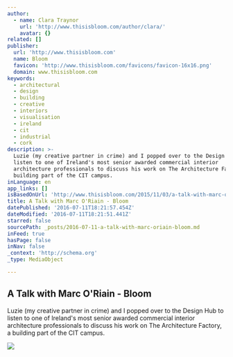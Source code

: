 ```yaml
---
author:
  - name: Clara Traynor
    url: 'http://www.thisisbloom.com/author/clara/'
    avatar: {}
related: []
publisher:
  url: 'http://www.thisisbloom.com'
  name: Bloom
  favicon: 'http://www.thisisbloom.com/favicons/favicon-16x16.png'
  domain: www.thisisbloom.com
keywords:
  - architectural
  - design
  - building
  - creative
  - interiors
  - visualisation
  - ireland
  - cit
  - industrial
  - cork
description: >-
  Luzie (my creative partner in crime) and I popped over to the Design Hub to
  listen to one of Ireland's most senior awarded commercial interior
  architecture professionals to discuss his work on The Architecture Factory, a
  building part of the CIT campus.
inLanguage: en
app_links: []
isBasedOnUrl: 'http://www.thisisbloom.com/2015/11/03/a-talk-with-marc-oriain/'
title: A Talk with Marc O'Riain - Bloom
datePublished: '2016-07-11T18:21:57.454Z'
dateModified: '2016-07-11T18:21:51.441Z'
starred: false
sourcePath: _posts/2016-07-11-a-talk-with-marc-oriain-bloom.md
inFeed: true
hasPage: false
inNav: false
_context: 'http://schema.org'
_type: MediaObject

---
```

<article style=""><h1>A Talk with Marc O'Riain - Bloom</h1><p>Luzie (my creative partner in crime) and I popped over to the Design Hub to listen to one of Ireland's most senior awarded commercial interior architecture professionals to discuss his work on The Architecture Factory, a building part of the CIT campus.</p><img src="http://www.thisisbloom.com/wp-content/uploads/2015/11/marc-o-riain.jpg" /></article>